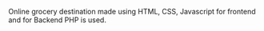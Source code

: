 Online grocery destination made using HTML, CSS, Javascript for frontend and for Backend PHP is used.
